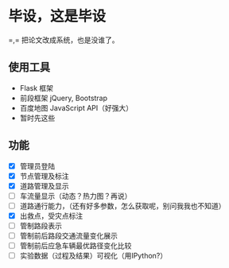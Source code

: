# 毕设，这是毕设
=,= 把论文改成系统，也是没谁了。

## 使用工具

* Flask 框架
* 前段框架 jQuery, Bootstrap
* 百度地图 JavaScript API（好强大）
* 暂时先这些

## 功能

* [X] 管理员登陆
* [X] 节点管理及标注
* [X] 道路管理及显示
* [ ] 车流量显示（动态？热力图？再说） 
* [ ] 道路通行能力，（还有好多参数，怎么获取呢，别问我我也不知道） 
* [X] 出救点，受灾点标注
* [ ] 管制路段表示
* [ ] 管制前后路段交通流量变化展示
* [ ] 管制前后应急车辆最优路径变化比较
* [ ] 实验数据（过程及结果）可视化（用IPython?）